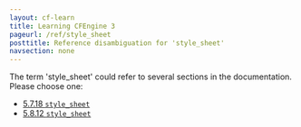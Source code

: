 ```yaml
---
layout: cf-learn
title: Learning CFEngine 3
pageurl: /ref/style_sheet
posttitle: Reference disambiguation for 'style_sheet'
navsection: none
---
```


The term 'style_sheet' could refer to several sections in the documentation. Please choose one:

- [5\.7\.18 <code>style\_sheet</code>](https://cfengine.com/manuals/cf3-reference.html#style_sheet-in-knowledge)
- [5\.8\.12 <code>style\_sheet</code>](https://cfengine.com/manuals/cf3-reference.html#style_sheet-in-reporter)
